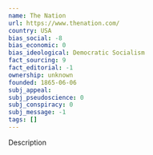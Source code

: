 ```yaml
---
name: The Nation
url: https://www.thenation.com/
country: USA
bias_social: -8
bias_economic: 0
bias_ideological: Democratic Socialism
fact_sourcing: 9
fact_editorial: -1
ownership: unknown
founded: 1865-06-06
subj_appeal:
subj_pseudoscience: 0
subj_conspiracy: 0
subj_message: -1
tags: []
---
```


Description
